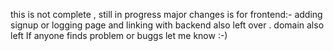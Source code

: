 this is not complete , still in progress 
major changes is for frontend:- adding signup or logging page and linking with backend also left over .
domain also left 
If anyone finds problem or buggs let me know :-)
